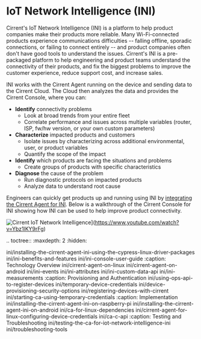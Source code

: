 ﻿# IoT Network Intelligence (INI)
Cirrent's IoT Network Intelligence (INI) is a platform to help product companies make their products more reliable. Many Wi-Fi-connected products experience communications difficulties -- falling offline, sporadic connections, or failing to connect entirely -- and product companies often don't have good tools to understand the issues. Cirrent's INI is a pre-packaged platform to help engineering and product teams understand the connectivity of their products, and fix the biggest problems to improve the customer experience, reduce support cost, and increase sales.

INI works with the Cirrent Agent running on the device and sending data to the Cirrent Cloud. The Cloud then analyzes the data and provides the Cirrent Console, where you can:

-   **Identify**  connectivity problems
    -   Look at broad trends from your entire fleet
    -   Correlate performance and issues across multiple variables (router, ISP, fw/hw version, or your own custom parameters)
-   **Characterize**  impacted products and customers
    -   Isolate issues by characterizing across additional environmental, user, or product variables
    -   Quantify the scope of the impact
-   **Identify**  which products are facing the situations and problems
    -   Create groups of products with specific characteristics
-   **Diagnose**  the cause of the problem
    -   Run diagnostic protocols on impacted products
    -   Analyze data to understand root cause

Engineers can quickly get products up and running using INI by  [integrating the Cirrent Agent for INI](https://support.cirrent.com/hc/en-us/articles/360008780154). Below is a walkthrough of the Cirrent Console for INI showing how INI can be used to help improve product connectivity.

![Cirrent IoT Network Intelligence](https://img.youtube.com/vi/Ybz1lKY9rFg/0.jpg)](https://www.youtube.com/watch?v=Ybz1lKY9rFg)

.. toctree::
   :maxdepth: 2
   :hidden:
   
   ini/installing-the-cirrent-agent-ini-using-the-cypress-linux-driver-packages
   ini/ini-benefits-and-features
   ini/ini-console-user-guide
   :caption: Technology Overview
   ini/cirrent-agent-on-linux
   ini/cirrent-agent-on-android
   ini/ini-events
   ini/ini-attributes
   ini/ini-custom-data-api
   ini/ini-measurements
   :caption: Provisioning and Authentication
   ini/using-ops-api-to-register-devices
   ini/temporary-device-credentials
   ini/device-provisioning-security-options
   ini/registering-devices-with-cirrent
   ini/starting-ca-using-temporary-credentials
   :caption: Implementation
   ini/installing-the-cirrent-agent-ini-on-raspberry-pi
   ini/installing-the-cirrent-agent-ini-on-android
   ini/ca-for-linux-dependencies
   ini/cirrent-agent-for-linux-configuring-device-credentials
   ini/ca-c-api
   :caption: Testing and Troubleshooting
   ini/testing-the-ca-for-iot-network-intelligence-ini
   ini/troubleshooting-tools
   
